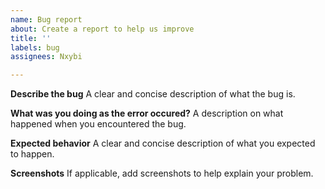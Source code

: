 ```yaml
---
name: Bug report
about: Create a report to help us improve
title: ''
labels: bug
assignees: Nxybi

---
```


**Describe the bug**
A clear and concise description of what the bug is.

**What was you doing as the error occured?**
A description on what happened when you encountered the bug.

**Expected behavior**
A clear and concise description of what you expected to happen.

**Screenshots**
If applicable, add screenshots to help explain your problem.
